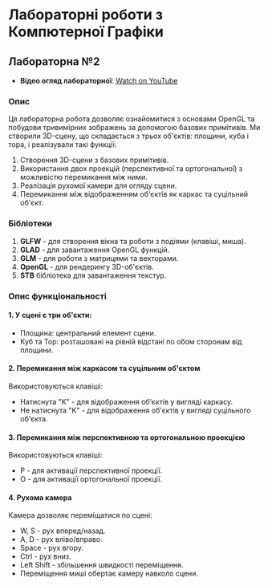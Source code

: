 # Лабораторні роботи з Компютерної Графіки

## Лабораторна №2
- **Відео огляд лабораторної**: [Watch on YouTube](https://youtu.be/5kHmPrK9dxk)

### Опис

Ця лабораторна робота дозволяє ознайомитися з основами OpenGL та побудови тривимірних зображень за допомогою базових примітивів. Ми створили 3D-сцену, що складається з трьох об'єктів: площини, куба і тора, і реалізували такі функції:

1. Створення 3D-сцени з базових примітивів.
2. Використання двох проекцій (перспективної та ортогональної) з можливістю перемикання між ними.
3. Реалізація рухомої камери для огляду сцени.
4. Перемикання між відображенням об'єктів як каркас та суцільний об'єкт.

### Бібліотеки

1. **GLFW** - для створення вікна та роботи з подіями (клавіші, миша).
2. **GLAD** - для завантаження OpenGL функцій.
3. **GLM** - для роботи з матрицями та векторами.
4. **OpenGL** - для рендерингу 3D-об'єктів.
5. **STB** бібліотека для завантаження текстур.

### Опис функціональності
#### 1. У сцені є три об'єкти:
- Площина: центральний елемент сцени.
- Куб та Тор: розташовані на рівній відстані по обом сторонам від площини.

#### 2. Перемикання між каркасом та суцільним об'єктом
Використовуються клавіші:
- Натиснута "K" - для відображення об'єктів у вигляді каркасу.
- Не натиснута "K" - для відображення об'єктів у вигляді суцільного об'єкта.

#### 3. Перемикання між перспективною та ортогональною проекцією
Використовуються клавіші:
- P - для активації перспективної проекції.
- O - для активації ортогональної проекції.

#### 4. Рухома камера
Камера дозволяє переміщатися по сцені:
- W, S - рух вперед/назад.
- A, D - рух вліво/вправо.
- Space - рух вгору.
- Ctrl - рух вниз.
- Left Shift - збільшення швидкості переміщення.
- Переміщення миші обертає камеру навколо сцени.
